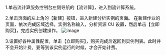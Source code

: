 1.单击流计算服务控制台左侧导航的【流计算】，进入到流计算系统。

2.单击页面的左上角的【新建】按钮，进入新建分析实例的页面。
在新建作业的页面，依次完成区域选择，实例名称输入，分析资源 CU 设置，然后单击【立即购买】，完成实例创建操作。
![image](https://main.qcloudimg.com/raw/58fb3b2c46f1ffa81c55c3937af9d6ca.png)

3.设置好各种属性配置，单击【立即购买】，购买完成后返回到实例列表。此时并不会开始计费，要等到该实例运行的时候，才会开始计费。

